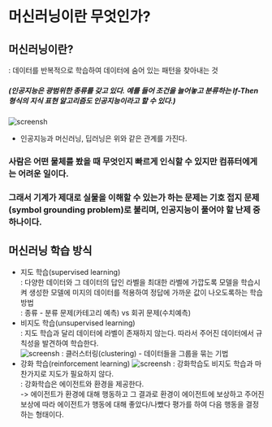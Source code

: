 # 머신러닝이란 무엇인가?

## 머신러닝이란?   
: 데이터를 반복적으로 학습하여 데이터에 숨어 있는 패턴을 찾아내는 것   
##### (인공지능은 광범위한 종류를 갖고 있다. 예를 들어 조건을 늘어놓고 분류하는 If-Then형식의 지식 표현 알고리즘도 인공지능이라고 할 수 있다.)

![screensh](https://hyeonjiwon.github.io/assets/img/21-1.png)
- 인공지능과 머신러닝, 딥러닝은 위와 같은 관계를 가진다.  

### 사람은 어떤 물체를 봤을 때 무엇인지 빠르게 인식할 수 있지만 컴퓨터에게는 어려운 일이다.
### 그래서 기계가 제대로 실물을 이해할 수 있는가 하는 문제는 기호 접지 문제(symbol grounding problem)로 불리며, 인공지능이 풀어야 할 난제 중 하나이다.

## 머신러닝 학습 방식

- 지도 학습(supervised learning)  
: 다양한 데이터와 그 데이터의 답인 라벨을 최대한 라벨에 가깝도록 모델을 학습시켜 생성한 모델에 미지의 데이터를 적용하여 정답에 가까운 값이 나오도록하는 학습 방법  
: 종류 - 분류 문제(카테고리 예측) vs 회귀 문제(수치예측)
- 비지도 학습(unsupervised learning)  
: 지도 학습과 달리 데이터에 라벨이 존재하지 않는다. 따라서 주어진 데이터에서 규칙성을 발견하여 학습한다.  
![screensh](https://ichi.pro/assets/images/max/724/1*PKYB49Oik5Ce49lQX_LJsg.png)
: 클러스터링(clustering) - 데이터들을 그룹을 묶는 기법
- 강화 학습(reinforcement learning) 
![screensh](https://t1.daumcdn.net/cfile/tistory/99263D465BB1A0D024)
: 강화학습도 비지도 학습과 마찬가지로 지도가 필요하지 않다.  
: 강화학습은 에이전트와 환경을 제공한다.  
-> 에이전트가 환경에 대해 행동하고 그 결과로 환경이 에이전트에 보상하고 주어진 보상에 따라 에이전트가 행동에 대해 좋았다/나빴다 평가를 하여 다음 행동을 결정하는 형태이다.






